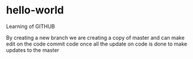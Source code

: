 # hello-world
Learning of GITHUB

By creating a new branch we are creating a copy of master and can make edit on the code 
commit code once all the update on code is done to make updates to the master
